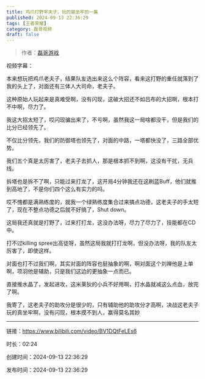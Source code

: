 ```yaml
---
title: 鸡爪打野牢夫子，玩的最坐牢的一集
published: 2024-09-13 22:36:29
tags: [王者荣耀]
category: 磊哥视频
draft: false
---
```



> 作者：[磊哥游戏](https://space.bilibili.com/268941858?spm_id_from=333.788.upinfo.head.click)

视频字幕：

本来想玩把鸡爪老夫子，结果队友选出来这么个阵容，看来这打野的重任就落到了我的头上了，对面还有三体人大司命，老夫子。

这种原始人玩起来是真难受啊，没有闪现，这破大招还不如吕布的大招啊，根本打不中啊，尽力了。

我这大招太短了，哎闪现骗出来了，不亏啊，虽然我这一局啥都没干，但是我们的比分已经领先了。

不仅比分领先，我们的防御塔也领先了，对面的中路，一塔都快没了，三路全部优势。

我们五个真是太厉害了，老夫子去抓人，那是根本抓不到啊，这没有干扰，无兵线。

拆塔也是拆不了啊，只能过来打龙了，这开局4分钟我还在这刷蓝Buff，他们就推到高地了，不是你们四个这么有实力的吗。

哎不愧都是满熟练度的，就我一个绿熟练度集合过来搞点功德，这老夫子的手太短了，现在不整点功德之后就不好搞了，Shut down。

这局我还真就是打野了，过来打打龙，这没办法呀，尽力了尽力了，技能都在CD中。

打不过killing spree出高徒呀，虽然这局我就打打龙啊，但没办法呀，我的队友太厉害了，即使这样。

对面也打不过我们啊，其实对面的阵容也挺抽象的啊，啊对面这个刘禅他是上单啊，项羽他是辅助，只是我们这边的更抽象一点而已。

直接推水晶了，发起进攻，这米莱狄的小兵不好用啊，打水晶就减这么点血，放完了啊。

我寄了，这老夫子的助攻分是很少的，只有辅助他的助攻分才高啊，决战这老夫子玩的真坐牢啊，没有闪现，根本摸不到人，赢得莫名其妙

---


链接：https://www.bilibili.com/video/BV1DQtFeLEs6



时长：02:24

创建时间：2024-09-13 22:36:29

发布时间：2024-09-13 22:36:29
